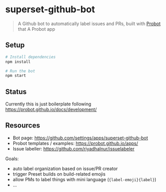 # superset-github-bot

> A Github bot to automatically label issues and PRs, built with [Probot](https://github.com/probot/probot) that A Probot app

## Setup

```sh
# Install dependencies
npm install

# Run the bot
npm start
```

## Status
Currently this is just boilerplate following https://probot.github.io/docs/development/

## Resources
* Bot page: https://github.com/settings/apps/superset-github-bot
* Probot templates / examples: https://probot.github.io/apps/
* Issue labeller: https://github.com/riyadhalnur/issuelabeler

Goals:
* auto label organization based on issue/PR creator
* trigger Preset builds on build-related emojis 
* allow PMs to label things with mini language (`{label-emoji}{label}`)
* ...
